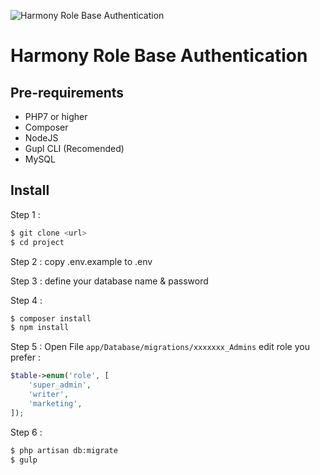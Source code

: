 
![Harmony Role Base Authentication](https://i.ibb.co/0YCJCYK/github-banner.png "Harmony Role Base Authentication")
# Harmony Role Base Authentication

## Pre-requirements
- PHP7 or higher
- Composer
- NodeJS
- Gupl CLI (Recomended)
- MySQL

## Install

Step 1 : 
```bash
$ git clone <url>
$ cd project
```

Step 2 :
copy .env.example to .env

Step 3 :
define your database name & password

Step 4 :
```bash
$ composer install
$ npm install
```

Step 5 :
Open File `app/Database/migrations/xxxxxxx_Admins` edit role you prefer :

```php
$table->enum('role', [
    'super_admin', 
    'writer', 
    'marketing', 
]);
```

Step 6 :
```bash
$ php artisan db:migrate
$ gulp
```

